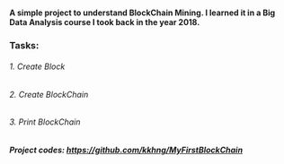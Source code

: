 #### A simple project to understand BlockChain Mining. I learned it in a Big Data Analysis course I took back in the year 2018.

### Tasks:

###### 1. Create Block
###### 2. Create BlockChain
###### 3. Print BlockChain


##### Project codes: https://github.com/kkhng/MyFirstBlockChain

